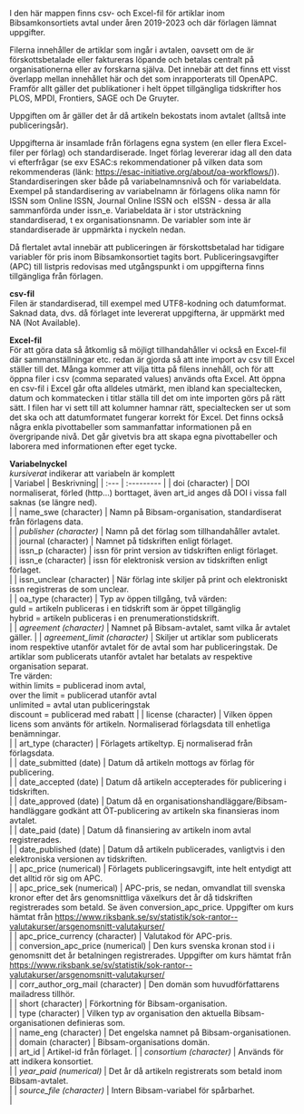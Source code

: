 I den här mappen finns csv- och Excel-fil för artiklar inom Bibsamkonsortiets avtal under åren 2019-2023 och där förlagen lämnat uppgifter.  

Filerna innehåller de artiklar som ingår i avtalen, oavsett om de är förskottsbetalade eller faktureras löpande och betalas centralt på organisationerna eller av forskarna själva. Det innebär att det finns ett visst överlapp mellan innehållet här och det som inrapporterats till OpenAPC. Framför allt gäller det publikationer i helt öppet tillgängliga tidskrifter hos PLOS, MPDI, Frontiers, SAGE och De Gruyter. 

Uppgiften om år gäller det år då artikeln bekostats inom avtalet (alltså inte publiceringsår).

Uppgifterna är insamlade från förlagens egna system (en eller flera Excel-filer per förlag) och standardiserade. Inget förlag levererar idag all den data vi efterfrågar (se exv ESAC:s rekommendationer på vilken data som rekommenderas (länk: https://esac-initiative.org/about/oa-workflows/)). Standardiseringen sker både på variabelnamnsnivå och för variabeldata. Exempel på standardisering av variabelnamn är förlagens olika namn för ISSN som Online ISSN, Journal Online ISSN och  eISSN - dessa är alla sammanförda under issn_e. Variabeldata är i stor utsträckning standardiserad, t ex organisationsnamn. De variabler som inte är standardiserade är uppmärkta i nyckeln nedan.

Då flertalet avtal innebär att publiceringen är förskottsbetalad har tidigare variabler för pris inom Bibsamkonsortiet tagits bort. Publiceringsavgifter (APC) till listpris redovisas med utgångspunkt i om uppgifterna finns tillgängliga från förlagen.

**csv-fil**<br>
Filen är standardiserad, till exempel med UTF8-kodning och datumformat. Saknad data, dvs. då förlaget inte levererat uppgifterna, är uppmärkt med NA (Not Available).

**Excel-fil**<br>
För att göra data så åtkomlig så möjligt tillhandahåller vi också en Excel-fil där sammanställningar etc. redan är gjorda så att inte import av csv till Excel ställer till det. Många kommer att vilja titta på filens innehåll, och för att öppna filer i csv (comma separated values) används ofta Excel. Att öppna en csv-fil i Excel går ofta alldeles utmärkt, men ibland kan specialtecken, datum och kommatecken i titlar ställa till det om inte importen görs på rätt sätt. I filen har vi sett till att kolumner hamnar rätt, specialtecken ser ut som det ska och att datumformatet fungerar korrekt för Excel. Det finns också några enkla pivottabeller som sammanfattar informationen på en övergripande nivå. Det går givetvis bra att skapa egna pivottabeller och laborera med informationen efter eget tycke.

**Variabelnyckel** <br>
*kursiverat* indikerar att variabeln är komplett<br>
| Variabel | Beskrivning|
| :--- | :--------- |
| doi (character) | DOI normaliserat, förled (http…) borttaget, även art_id anges då DOI i vissa fall saknas (se längre ned).<br>|
| name_swe (character) | Namn på Bibsam-organisation, standardiserat från förlagens data.<br> |
| *publisher (character)* | Namn på det förlag som tillhandahåller avtalet.<br> |
| journal (character) | Namnet på tidskriften enligt förlaget.<br> |
| issn_p (character) | issn för print version av tidskriften enligt förlaget.<br> |
| issn_e (character) | issn för elektronisk version av tidskriften enligt förlaget.<br> |
| issn_unclear (character) | När förlag inte skiljer på print och elektroniskt issn registreras de som unclear.<br> |
| oa_type (character) | Typ av öppen tillgång, två värden: <br> guld = artikeln publiceras i en tidskrift som är öppet tillgänglig <br> hybrid = artikeln publiceras i en prenumerationstidskrift.<br> |
| *agreement (character)* | Namnet på Bibsam-avtalet, samt vilka år avtalet gäller. |
| *agreement_limit (character)* | Skiljer ut artiklar som publicerats inom respektive utanför avtalet för de avtal som har publiceringstak. De artiklar som publicerats utanför avtalet har betalats av respektive organisation separat. <br> Tre värden: <br> within limits = publicerad inom avtal, <br> over the limit = publicerad utanför avtal <br> unlimited = avtal utan publiceringstak <br> discount = publicerad med rabatt |
| license (character) | Vilken öppen licens som använts för artikeln. Normaliserad förlagsdata till enhetliga benämningar.<br> |
| art_type (character) | Förlagets artikeltyp. Ej normaliserad från förlagsdata.<br> |
| date_submitted (date) | Datum då artikeln mottogs av förlag för publicering.<br> |
| date_accepted (date) | Datum då artikeln accepterades för publicering i tidskriften.<br> |
| date_approved (date) | Datum då en organisationshandläggare/Bibsam-handläggare godkänt att ÖT-publicering av artikeln ska finansieras inom avtalet.<br> |
| date_paid (date) | Datum då finansiering av artikeln inom avtal registrerades.<br> |
| date_published (date) | Datum då artikeln publicerades, vanligtvis i den elektroniska versionen av tidskriften.<br> |
| apc_price (numerical) | Förlagets publiceringsavgift, inte helt entydigt att det alltid rör sig om APC.<br> |
| apc_price_sek (numerical) | APC-pris, se nedan, omvandlat till svenska kronor efter det års genomsnittliga växelkurs det år då tidskriften registrerades som betald. Se även conversion_apc_price. Uppgifter om kurs hämtat från https://www.riksbank.se/sv/statistik/sok-rantor--valutakurser/arsgenomsnitt-valutakurser/<br> |
| apc_price_currency (character) | Valutakod för APC-pris.<br> |
| conversion_apc_price (numerical) | Den kurs svenska kronan stod i i genomsnitt det år betalningen registrerades. Uppgifter om kurs hämtat från https://www.riksbank.se/sv/statistik/sok-rantor--valutakurser/arsgenomsnitt-valutakurser/<br> |
| corr_author_org_mail (character) | Den domän som huvudförfattarens mailadress tillhör.<br> |
| short (character) | Förkortning för Bibsam-organisation.<br> |
| type (character) | Vilken typ av organisation den aktuella Bibsam-organisationen definieras som.<br> |
| name_eng (character) | Det engelska namnet på Bibsam-organisationen.<br> |
| domain (character) | Bibsam-organisations domän.<br> |
| art_id | Artikel-id från förlaget. |
| *consortium (character)* | Används för att indikera konsortiet.<br> |
| *year_paid (numerical)* | Det år då artikeln registrerats som betald inom Bibsam-avtalet.<br> |
| *source_file (character)* | Intern Bibsam-variabel för spårbarhet.<br> |
